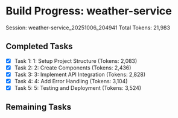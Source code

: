 # Build Progress: weather-service
Session: weather-service_20251006_204941
Total Tokens: 21,983

## Completed Tasks
- [x] Task 1: 1: Setup Project Structure (Tokens: 2,083)
- [x] Task 2: 2: Create Components (Tokens: 2,436)
- [x] Task 3: 3: Implement API Integration (Tokens: 2,828)
- [x] Task 4: 4: Add Error Handling (Tokens: 3,104)
- [x] Task 5: 5: Testing and Deployment (Tokens: 3,524)

## Remaining Tasks

